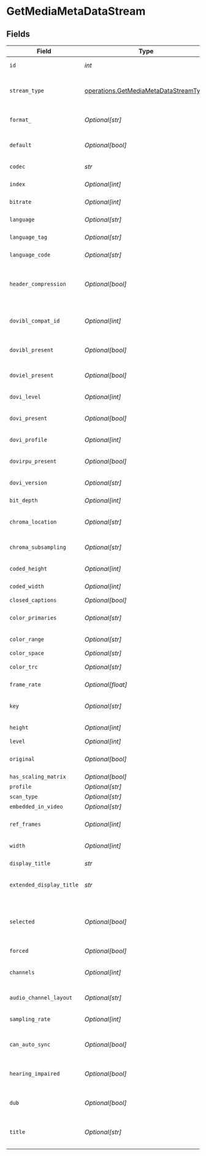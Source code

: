 # GetMediaMetaDataStream


## Fields

| Field                                                                                          | Type                                                                                           | Required                                                                                       | Description                                                                                    | Example                                                                                        |
| ---------------------------------------------------------------------------------------------- | ---------------------------------------------------------------------------------------------- | ---------------------------------------------------------------------------------------------- | ---------------------------------------------------------------------------------------------- | ---------------------------------------------------------------------------------------------- |
| `id`                                                                                           | *int*                                                                                          | :heavy_check_mark:                                                                             | Unique stream identifier.                                                                      | 1002625                                                                                        |
| `stream_type`                                                                                  | [operations.GetMediaMetaDataStreamType](../../models/operations/getmediametadatastreamtype.md) | :heavy_check_mark:                                                                             | Stream type:<br/>  - 1 = video<br/>  - 2 = audio<br/>  - 3 = subtitle<br/>                     | 1                                                                                              |
| `format_`                                                                                      | *Optional[str]*                                                                                | :heavy_minus_sign:                                                                             | Format of the stream (e.g., srt).                                                              | srt                                                                                            |
| `default`                                                                                      | *Optional[bool]*                                                                               | :heavy_minus_sign:                                                                             | Indicates if this stream is default.                                                           | true                                                                                           |
| `codec`                                                                                        | *str*                                                                                          | :heavy_check_mark:                                                                             | Codec used by the stream.                                                                      | hevc                                                                                           |
| `index`                                                                                        | *Optional[int]*                                                                                | :heavy_minus_sign:                                                                             | Index of the stream.                                                                           | 0                                                                                              |
| `bitrate`                                                                                      | *Optional[int]*                                                                                | :heavy_minus_sign:                                                                             | Bitrate of the stream.                                                                         | 24743                                                                                          |
| `language`                                                                                     | *Optional[str]*                                                                                | :heavy_minus_sign:                                                                             | Language of the stream.                                                                        | English                                                                                        |
| `language_tag`                                                                                 | *Optional[str]*                                                                                | :heavy_minus_sign:                                                                             | Language tag (e.g., en).                                                                       | en                                                                                             |
| `language_code`                                                                                | *Optional[str]*                                                                                | :heavy_minus_sign:                                                                             | ISO language code.                                                                             | eng                                                                                            |
| `header_compression`                                                                           | *Optional[bool]*                                                                               | :heavy_minus_sign:                                                                             | Indicates whether header compression is enabled.                                               | true                                                                                           |
| `dovibl_compat_id`                                                                             | *Optional[int]*                                                                                | :heavy_minus_sign:                                                                             | Dolby Vision BL compatibility ID.                                                              | 1                                                                                              |
| `dovibl_present`                                                                               | *Optional[bool]*                                                                               | :heavy_minus_sign:                                                                             | Indicates if Dolby Vision BL is present.                                                       | true                                                                                           |
| `doviel_present`                                                                               | *Optional[bool]*                                                                               | :heavy_minus_sign:                                                                             | Indicates if Dolby Vision EL is present.                                                       | false                                                                                          |
| `dovi_level`                                                                                   | *Optional[int]*                                                                                | :heavy_minus_sign:                                                                             | Dolby Vision level.                                                                            | 6                                                                                              |
| `dovi_present`                                                                                 | *Optional[bool]*                                                                               | :heavy_minus_sign:                                                                             | Indicates if Dolby Vision is present.                                                          | true                                                                                           |
| `dovi_profile`                                                                                 | *Optional[int]*                                                                                | :heavy_minus_sign:                                                                             | Dolby Vision profile.                                                                          | 8                                                                                              |
| `dovirpu_present`                                                                              | *Optional[bool]*                                                                               | :heavy_minus_sign:                                                                             | Indicates if Dolby Vision RPU is present.                                                      | true                                                                                           |
| `dovi_version`                                                                                 | *Optional[str]*                                                                                | :heavy_minus_sign:                                                                             | Dolby Vision version.                                                                          | 1.0                                                                                            |
| `bit_depth`                                                                                    | *Optional[int]*                                                                                | :heavy_minus_sign:                                                                             | Bit depth of the video stream.                                                                 | 10                                                                                             |
| `chroma_location`                                                                              | *Optional[str]*                                                                                | :heavy_minus_sign:                                                                             | Chroma sample location.                                                                        | topleft                                                                                        |
| `chroma_subsampling`                                                                           | *Optional[str]*                                                                                | :heavy_minus_sign:                                                                             | Chroma subsampling format.                                                                     | 4:2:0                                                                                          |
| `coded_height`                                                                                 | *Optional[int]*                                                                                | :heavy_minus_sign:                                                                             | Coded video height.                                                                            | 1608                                                                                           |
| `coded_width`                                                                                  | *Optional[int]*                                                                                | :heavy_minus_sign:                                                                             | Coded video width.                                                                             | 3840                                                                                           |
| `closed_captions`                                                                              | *Optional[bool]*                                                                               | :heavy_minus_sign:                                                                             | N/A                                                                                            | true                                                                                           |
| `color_primaries`                                                                              | *Optional[str]*                                                                                | :heavy_minus_sign:                                                                             | Color primaries used.                                                                          | bt2020                                                                                         |
| `color_range`                                                                                  | *Optional[str]*                                                                                | :heavy_minus_sign:                                                                             | Color range (e.g., tv).                                                                        | tv                                                                                             |
| `color_space`                                                                                  | *Optional[str]*                                                                                | :heavy_minus_sign:                                                                             | Color space.                                                                                   | bt2020nc                                                                                       |
| `color_trc`                                                                                    | *Optional[str]*                                                                                | :heavy_minus_sign:                                                                             | Color transfer characteristics.                                                                | smpte2084                                                                                      |
| `frame_rate`                                                                                   | *Optional[float]*                                                                              | :heavy_minus_sign:                                                                             | Frame rate of the stream.                                                                      | 23.976                                                                                         |
| `key`                                                                                          | *Optional[str]*                                                                                | :heavy_minus_sign:                                                                             | Key to access this stream part.                                                                | /library/streams/216389                                                                        |
| `height`                                                                                       | *Optional[int]*                                                                                | :heavy_minus_sign:                                                                             | Height of the video stream.                                                                    | 1602                                                                                           |
| `level`                                                                                        | *Optional[int]*                                                                                | :heavy_minus_sign:                                                                             | Video level.                                                                                   | 150                                                                                            |
| `original`                                                                                     | *Optional[bool]*                                                                               | :heavy_minus_sign:                                                                             | Indicates if this is the original stream.                                                      | true                                                                                           |
| `has_scaling_matrix`                                                                           | *Optional[bool]*                                                                               | :heavy_minus_sign:                                                                             | N/A                                                                                            | false                                                                                          |
| `profile`                                                                                      | *Optional[str]*                                                                                | :heavy_minus_sign:                                                                             | Video profile.                                                                                 | main 10                                                                                        |
| `scan_type`                                                                                    | *Optional[str]*                                                                                | :heavy_minus_sign:                                                                             | N/A                                                                                            | progressive                                                                                    |
| `embedded_in_video`                                                                            | *Optional[str]*                                                                                | :heavy_minus_sign:                                                                             | N/A                                                                                            | progressive                                                                                    |
| `ref_frames`                                                                                   | *Optional[int]*                                                                                | :heavy_minus_sign:                                                                             | Number of reference frames.                                                                    | 1                                                                                              |
| `width`                                                                                        | *Optional[int]*                                                                                | :heavy_minus_sign:                                                                             | Width of the video stream.                                                                     | 3840                                                                                           |
| `display_title`                                                                                | *str*                                                                                          | :heavy_check_mark:                                                                             | Display title for the stream.                                                                  | 4K DoVi/HDR10 (HEVC Main 10)                                                                   |
| `extended_display_title`                                                                       | *str*                                                                                          | :heavy_check_mark:                                                                             | Extended display title for the stream.                                                         | 4K DoVi/HDR10 (HEVC Main 10)                                                                   |
| `selected`                                                                                     | *Optional[bool]*                                                                               | :heavy_minus_sign:                                                                             | Indicates if this stream is selected (applicable for audio streams).                           | true                                                                                           |
| `forced`                                                                                       | *Optional[bool]*                                                                               | :heavy_minus_sign:                                                                             | N/A                                                                                            | true                                                                                           |
| `channels`                                                                                     | *Optional[int]*                                                                                | :heavy_minus_sign:                                                                             | Number of audio channels (for audio streams).                                                  | 6                                                                                              |
| `audio_channel_layout`                                                                         | *Optional[str]*                                                                                | :heavy_minus_sign:                                                                             | Audio channel layout.                                                                          | 5.1(side)                                                                                      |
| `sampling_rate`                                                                                | *Optional[int]*                                                                                | :heavy_minus_sign:                                                                             | Sampling rate for the audio stream.                                                            | 48000                                                                                          |
| `can_auto_sync`                                                                                | *Optional[bool]*                                                                               | :heavy_minus_sign:                                                                             | Indicates if the stream can auto-sync.                                                         | false                                                                                          |
| `hearing_impaired`                                                                             | *Optional[bool]*                                                                               | :heavy_minus_sign:                                                                             | Indicates if the stream is for the hearing impaired.                                           | true                                                                                           |
| `dub`                                                                                          | *Optional[bool]*                                                                               | :heavy_minus_sign:                                                                             | Indicates if the stream is a dub.                                                              | true                                                                                           |
| `title`                                                                                        | *Optional[str]*                                                                                | :heavy_minus_sign:                                                                             | Optional title for the stream (e.g., language variant).                                        | SDH                                                                                            |